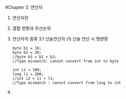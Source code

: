 #Chapter 3. 연산자

1. 연산자란

2. 결합 방향과 우선순위

3. 연산자의 종류
 3.1 산술연산자
  (1) 산술 연산 시 형변환 
   ```
   byte b1 = 10;
   byte b2 = 20;
   //byte b3 = b1 + b2; 
   //Type mismatch: cannot convert from int to byte
   
   int i1 = 100;
   long l1 = 200;
   //int i2 = i1 + l1;
   //Type mismatch : cannot convert from long to int
   ```
4. 